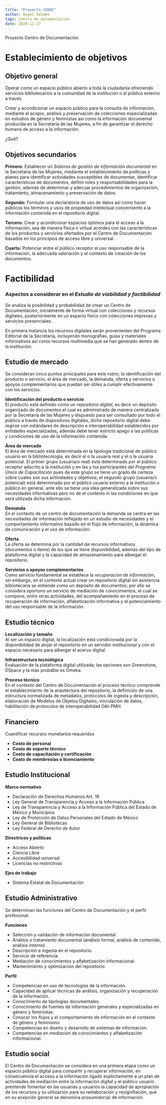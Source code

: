 ```yaml
---
title: "Proyecto CEDOC"
author: Ángel Valdés
tags: Centro de documentación
date: 2020-11-27
...
```


Proyecto Centro de Documentación


# Establecimiento de objetivos
## Objetivo general  
Operar como un espacio público abierto a toda la ciudadanía ofreciendo servicios bibliotecarios a la comunidad de la institución o al público externo a través 

Crear y acondicionar un espacio público para la consulta de información, mediante el acopio, análisis y preservación de colecciones especializadas en estudios de género y feministas así como la información documental producida en la Secretaría de las Mujeres, a fin de garantizar el derecho humano de acceso a la información.

¿Qué?



## Objetivos secundarios  

**Primero:** 
Establecer un _Sistema de gestión de información documental_ en la Secretaría de las Mujeres, mediante el establecimiento de políticas y planes para identificar actividades susceptibles de documentar, identificar características de documentos, definir roles y responsabilidades para la gestión; además de determinar y adecuar procedimientos de organización, tratamiento, almacenamiento y preservación de datos.
 
**Segundo:** 
Formular una declaratoria de uso de datos así como hacer públicos los términos y usos de propiedad intelectual concerniente a la información contenida en el repositorio digital.
 
**Tercero:**
Crear y acondicionar espacios óptimos para el acceso a la información, sea de manera física o virtual acordes con las características de los productos y servicios ofertados por el Centro de Documentación basados en los principios de acceso libre y universal.
 
**Cuarto:** 
Potenciar entre el público receptor el uso responsable de la información, la adecuada valoración y el contexto de creación de los documentos.



# Factibilidad    
### Aspectos a considerar en el *Estudio de viabilidad y factibilidad*  
Se analiza la posibilidad y probabilidad de crear un Centro de Documentación, inicialmente de forma virtual con colecciones y recursos digitales, posteriormente en un espacio físico con colecciones impresas y servicios presenciales. 

En primera instancia los recursos digitales serán provenientes del Programa Editorial de la Secretaría, incluyendo monografías, guías y materiales informativos así como recursos multimedia que se han generado dentro de la institución.  


## Estudio de mercado  

Se consideran cinco puntos principales para este rubro; la identificación del producto o servicio, el área de mercado, la demanda, oferta y servicios o apoyos complementarios que puedan ser útiles a cumplir efectivamente con los servicios.  

**Identificación del producto o servicio**  
El producto está definido como un *repositorio digital*, es decir un depósito organizado de documentos el cual es administrado de manera centralizada por la Secretaría de las Mujeres y dispuesto para ser consultado por todo el público a través de dispositivos digitales, dicho repositorio digital debe regirse con estándares de descripción e interoperabilidad establecidos por entidades especializadas, además debe tener estricto apego a las políticas y condiciones de uso de la información contenida.  

**Área de mercado**  
El área de mercado está determinada en la tipología tradicional de público usuario en la bibliotecología; es decir el o la usuaria real y el o la usuaria potencial. El primer grupo (usuaria/o real) está determinado por el público receptor adscrito a la institución y en las y los participantes del *Programa Único de Capacitación* pues de este grupo se tiene un grado de certeza sobre cuales son sus actividades y objetivos; el segundo grupo (usuaria/o potencial) está determinado por el público usuario externo a la institución o público en general, ante ello se tiene una idea generalizada sobre sus necesidades informativas pero no de el contexto ni las condiciones en que será utilizada dicha información.  

**Demanda**  
En el contexto de un centro de documentación la demanda se centra en las necesidades de información reflejado en un estudio de necesidades y el comportamiento informativo basado en el flujo de información, la dinámica de comunicación y el uso de información.  

**Oferta**  
La oferta se determina por la cantidad de recursos informativos (documentos o  *ítems*) de los que se tiene disponibilidad, además del tipo de plataforma digital y la capacidad de almacenamiento para albergar el repositorio.  

**Servicios o apoyos complementarios**  
Como servicio fundamental se establece la *recuperación de información*, sin embargo, en el contexto actual crear un repositorio digital sin asistencia bibliotecaria se entiende como un depósito de documentos; por ello se considera oportuno un servicio de mediación de conocimientos, el cual se compone, entre otras actividades, del acompañamiento en el proceso de recuperación de información, alfabetización informativa y el potenciamiento del uso responsable de la información.  
  
  
## Estudio técnico   

**Localización y tamaño**  
Al ser un espacio digital, la localización está condicionada por la disponibilidad de alojar el repositorio en un servidor institucional y con el espacio necesario para albergar el acervo digital.  

**Infraestructura tecnológica**    
Evaluación de la plataforma digital utilizada; las opciones son Greenstone, DSpace y la más probable es Omeka.    
 
**Proceso técnico**    
En el contexto del Centro de Documentación el proceso técnico comprende el establecimiento de la arquitectura del repositorio, la definición de una estructura normalizada de metadatos, protocolos de ingesta y descripción, elaboración de Modelos de Objetos Digitales, vinculación de datos, habilitación de protocolos de interoperabilidad OAI-PMH.  

## Financiero    
Cuantificar recursos monetarios requeridos  

- **Costo de personal**  
- **Costo de soporte técnico**  
- **Costo de capacitación y certificación**  
- **Costo de membresías o licenciamiento**  



## Estudio Institucional  
**Marco normativo**  

* Declaración de Derechos Humanos Art. 19 
* Ley General de Transparencia y Acceso a la Información Pública 
* Ley de Transparencia y Acceso a la Información Pública del Estado de México y Municipios 
* Ley de Protección de Datos Personales del Estado de México 
* Ley General de Bibliotecas 
* Ley Federal de Derecho de Autor 



**Directrices y políticas**

* Acceso Abierto
* Ciencia Libre
* Accesibilidad universal
* Licencias no restrictivas

**Ejes de trabajo**

* Sistema Estatal de Documentación


## Estudio Administrativo  
Se determinan las funciones del Centro de Documentación y el perfil profesional.

**Funciones**

* Selección y validación de información documental.
* Análisis o tratamiento documental (análisis formal, análisis de contenido, análisis interno).
* Descripción e ingesta en el repositorio.
* Servicio de referencia.
* Mediación de conocimientos y alfabetización informacional.
* Mantenimiento y optimización del repositorio.  


**Perfil**  

* Competencias en uso de tecnologías de la información.
* Capacidad de aplicar técnicas de análisis, organización y recuperación de la información.
* Conocimiento de tipologías documentales.
* Conocimiento de fuentes de información generales y especializadas en género y feministas.
* Conocer los flujos y el comportamiento de información en el contexto de género y feminismo.
* Competencias en diseño y desarrollo de sistemas de información.
* Competencias en mediación de conocimientos y alfabetización informacional.  


## Estudio social
El Centro de Documentación se considera en una primera etapa como un espacio público digital para compartir y recuperar información, en consecuencia el acceso a la información ligado explícitamente a un plan de actividades de mediación entre la información digital y el público usuario prentende fomentar en las usuarias y usuarios la capacidad de apropiación de los recursos y su utilización para su reelaboración y resignifiación, que en su acepción general se denomina prosumidor(a) de información. 